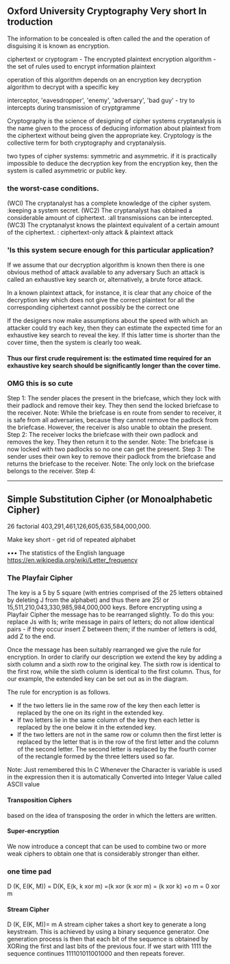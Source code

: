 ## Oxford University Cryptography Very short In troduction

The information to be concealed is often called the and the operation of disguising it is known as encryption.

ciphertext or cryptogram  - The encrypted plaintext
encryption algorithm - the set of rules used to encrypt information plaintext 

operation of this algorithm depends on an encryption key
decryption algorithm to decrypt with a specific key
 
interceptor, 'eavesdropper', 'enemy', 'adversary', 'bad guy' - try to intercepts during transmission of cryptgramme
 
Cryptography is the science of designing of cipher systems
cryptanalysis is the name given to the process of deducing information about plaintext from the ciphertext without being given the appropriate key. 
Cryptology is the collective term for both cryptography and cryptanalysis.

 two types of cipher systems: symmetric and asymmetric.
if it is practically impossible to deduce the decryption key from the encryption key, then the system is called asymmetric or public key.

### the worst-case conditions.

(WCl)
The cryptanalyst has a complete knowledge of the cipher system.
:keeping a system secret.
(WC2)
The cryptanalyst has obtained a considerable amount of ciphertext.
:all transmissions can be intercepted.
(WC3)
The cryptanalyst knows the plaintext equivalent of a certain amount of the ciphertext.
: ciphertext-only attack & plaintext attack

### 'Is this system secure enough for this particular application?

If we assume that our decryption algorithm is known then there is one obvious method of attack available to any adversary
Such an attack is called an exhaustive key search or, alternatively, a brute force attack. 

 In a known plaintext attack, for instance, it is clear that any choice of the decryption key which does not give the correct plaintext for all the corresponding ciphertext cannot possibly be the correct one

If the designers now make assumptions about the speed with which an attacker could try each key, then they can estimate the expected time for an exhaustive key search to reveal the key. If this latter time is shorter than the cover time, then the system is clearly too weak. 

#### Thus our first crude requirement is: the estimated time required for an exhaustive key search should be significantly longer than the cover time.

### OMG this is so cute

Step 1:
The sender places the present in the briefcase, which they lock with their padlock and remove their key. They then send the locked briefcase to the receiver.
Note:
While the briefcase is en route from sender to receiver, it is safe from all adversaries, because they cannot remove the padlock from the briefcase. However, the receiver is also unable to obtain the present.
Step 2:
The receiver locks the briefcase with their own padlock and removes the key. They then return it to the sender.
Note:
The briefcase is now locked with two padlocks so no one can get the present.
Step 3:
The sender uses their own key to remove their padlock from the briefcase and returns the briefcase to the receiver.
Note:
The only lock on the briefcase belongs to the receiver.
Step 4:

*****

## Simple Substitution Cipher (or Monoalphabetic Cipher)
26 factorial
403,291,461,126,605,635,584,000,000.

Make key short - get rid of repeated alphabet

••• The statistics of the English language
https://en.wikipedia.org/wiki/Letter_frequency

### The Playfair Cipher

The key is a 5 by 5 square (with entries comprised of the 25 letters obtained by deleting J from the alphabet) and thus there are 25! or
15,511,210,043,330,985,984,000,000
keys. Before encrypting using a Playfair Cipher the message has to be rearranged slightly. To do this you:
replace Js with Is;
write message in pairs of letters;
do not allow identical pairs - if they occur insert Z between them;
if the number of letters is odd, add Z to the end.

Once the message has been suitably rearranged we give the rule for encryption. 
In order to clarify our description we extend the key by adding a sixth column and a sixth row to the original key. 
The sixth row is identical to the first row, while the sixth column is identical to the first column. 
Thus, for our example, the extended key can be set out as in the diagram.

The rule for encryption is as follows.
- If the two letters lie in the same row of the key then each letter is replaced by the one on its right in the extended key.
- If two letters lie in the same column of the key then each letter is replaced by the one below it in the extended key.
- If the two letters are not in the same row or column then the first letter is replaced by the letter that is in the row of the first letter 
and the column of the second letter. The second letter is replaced by the fourth corner of the rectangle formed 
by the three letters used so far.


Note: Just remembered this
In C Whenever the Character is variable is used in the expression then it is automatically Converted into  Integer Value called ASCII value


#### Transposition Ciphers  
based on the idea of transposing the order in which the letters are written. 

#### Super-encryption
We now introduce a concept that can be used to combine two or more weak ciphers to obtain one that is considerably stronger than either.

### one time pad 

D (K, E(K, M)) = D(K, E(k, k xor m) =(k xor (k xor m) = (k xor k) +o m = 0 xor m

#### Stream Cipher

D (K, E(K, M))= m
A stream cipher takes a short key to generate a long keystream. This is achieved by using a binary sequence generator.
One generation process is then that each bit of the sequence is obtained by XORing the first and last bits of the previous four. 
If we start with 1111 the sequence continues 111101011001000 and then repeats forever.


















